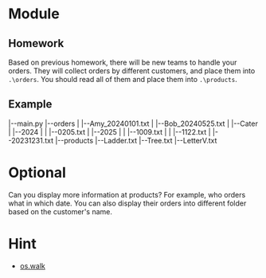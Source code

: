 # Module

## Homework
Based on previous homework, there will be new teams to handle your orders.
They will collect orders by different customers, and place them into `.\orders`.
You should read all of them and place them into `.\products`.

## Example
|--main.py
|--orders
|  |--Amy_20240101.txt
|  |--Bob_20240525.txt
|  |--Cater
|     |--2024
|     |  |--0205.txt
|     |--2025
|     |  |--1009.txt
|     |  |--1122.txt
|     |--20231231.txt
|--products
   |--Ladder.txt
   |--Tree.txt
   |--LetterV.txt

# Optional
Can you display more information at products?
For example, who orders what in which date.
You can also display their orders into different folder based on the customer's name.

# Hint
- [os.walk](https://blog.gtwang.org/programming/python-list-all-files-in-directory/#google_vignette)